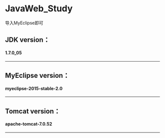 # JavaWeb_Study

导入MyEclipse即可

<h2>JDK version：</h2>
<h4>1.7.0_05</h4>
<hr/>
<h2>MyEclipse version：</h2>
<h4>myeclipse-2015-stable-2.0</h4>
<hr/>
<h2>Tomcat version：</h2>
<h4>apache-tomcat-7.0.52</h4>
<hr/>